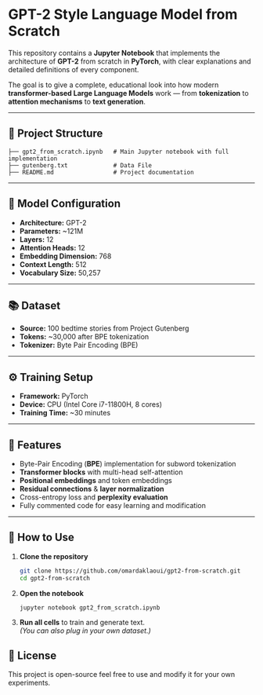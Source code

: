 # GPT-2 Style Language Model from Scratch

This repository contains a **Jupyter Notebook** that implements the architecture of **GPT-2** from scratch in **PyTorch**, with clear explanations and detailed definitions of every component.

The goal is to give a complete, educational look into how modern **transformer-based Large Language Models** work — from **tokenization** to **attention mechanisms** to **text generation**.

---

## 📂 Project Structure
```
├── gpt2_from_scratch.ipynb   # Main Jupyter notebook with full implementation
├── gutenberg.txt             # Data File
├── README.md                 # Project documentation
```

---

## 🧠 Model Configuration
- **Architecture:** GPT-2  
- **Parameters:** ~121M  
- **Layers:** 12  
- **Attention Heads:** 12  
- **Embedding Dimension:** 768  
- **Context Length:** 512  
- **Vocabulary Size:** 50,257  

---

## 📚 Dataset
- **Source:** 100 bedtime stories from Project Gutenberg  
- **Tokens:** ~30,000 after BPE tokenization  
- **Tokenizer:** Byte Pair Encoding (BPE)  

---

## ⚙️ Training Setup
- **Framework:** PyTorch  
- **Device:** CPU (Intel Core i7-11800H, 8 cores)  
- **Training Time:** ~30 minutes  

---

## 🚀 Features
- Byte-Pair Encoding (**BPE**) implementation for subword tokenization  
- **Transformer blocks** with multi-head self-attention  
- **Positional embeddings** and token embeddings  
- **Residual connections** & **layer normalization**  
- Cross-entropy loss and **perplexity evaluation**  
- Fully commented code for easy learning and modification  

---

## 📓 How to Use
1. **Clone the repository**
   ```bash
   git clone https://github.com/omardaklaoui/gpt2-from-scratch.git
   cd gpt2-from-scratch
   ```
2. **Open the notebook**
   ```bash
   jupyter notebook gpt2_from_scratch.ipynb
   ```
3. **Run all cells** to train and generate text.  
   *(You can also plug in your own dataset.)*

## 📜 License
This project is open-source feel free to use and modify it for your own experiments.
